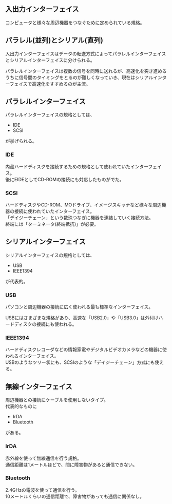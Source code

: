 ## 入出力インターフェイス

コンピュータと様々な周辺機器をつなぐために定められている規格。

## パラレル(並列)とシリアル(直列)

入出力インターフェイスはデータの転送方式によってパラレルインターフェイスとシリアルインターフェイスに分けられる。

パラレルインターフェイスは複数の信号を同時に送れるが、高速化を突き進めるうちに信号間のタイミングをとるのが難しくなっていき、現在はシリアルインターフェイスで高速化をすすめるのが主流。


## パラレルインターフェイス

パラレルインターフェイスの規格としては、  
- IDE
- SCSI

が挙げられる。

### IDE

内蔵ハードディスクを接続するための規格として使われていたインターフェイス。  
後にEIDEとしてCD-ROMの接続にも対応したものがでた。

### SCSI
ハードディスクやCD-ROM、MOドライブ、イメージスキャナなど様々な周辺機器の接続に使われていたインターフェイス。  
「デイジーチェーン」という数珠つなぎに機器を連結していく接続方法。  
終端には「ターミネータ(終端抵抗)」が必要。


## シリアルインターフェイス

シリアルインターフェイスの規格としては、  
- USB
- IEEE1394

が代表的。


### USB

パソコンと周辺機器の接続に広く使われる最も標準なインターフェイス。

USBにはさまざまな規格があり、高速な「USB2.0」や「USB3.0」は外付けハードディスクの接続にも使われる。

### IEEE1394

ハードディスクレコーダなどの情報家電やデジタルビデオカメラなどの機器に使われるインターフェイス。  
USBのようなツリー状にも、SCSIのような「デイジーチェーン」方式にも使える。

## 無線インターフェイス


周辺機器との接続にケーブルを使用しないタイプ。  
代表的なものに
- IrDA
- Bluetooth

がある。

### IrDA
赤外線を使って無線通信を行う規格。  
通信距離は1メートルほどで、間に障害物があると通信できない。

### Bluetooth

2.4GHzの電波を使って通信を行う。  
10メートルくらいの通信距離で、障害物があっても通信に関係なし。

